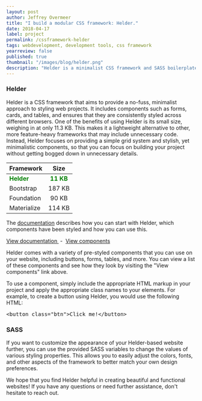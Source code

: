```yaml
---
layout: post
author: Jeffrey Overmeer
title: "I build a modular CSS framework: Helder."
date: 2018-04-17
label: project 
permalink: /cssframework-helder
tags: webdevelopment, development tools, css framework
yearreview: false
published: true
thumbnail: "/images/blog/helder.png"
description: "Helder is a minimalist CSS framework and SASS boilerplate that offers consistently styled components such as forms, cards, and tables across browsers. It aims to make styling and layout work easier for developers."
---
```


### Helder
Helder is a CSS framework that aims to provide a no-fuss, minimalist approach to styling web projects. It includes components such as forms, cards, and tables, and ensures that they are consistently styled across different browsers. One of the benefits of using Helder is its small size, weighing in at only 11.3 KB. This makes it a lightweight alternative to other, more feature-heavy frameworks that may include unnecessary code. Instead, Helder focuses on providing a simple grid system and stylish, yet minimalistic components, so that you can focus on building your project without getting bogged down in unnecessary details.

| Framework        | Size           | 
| ------------- |:-------------:| 
| <span style="color:green">**Helder**</span>| <span style="color:green">**11 KB**</span> | 
| Bootstrap| 187 KB     | 
| Foundation| 90 KB      | 
| Materialize| 114 KB      | 


The [documentation](https://www.jeffreyovermeer.com/helder-css-framework/) describes how you can start with Helder, which components have been styled and how you can use this.

<a class="" target="_BLANK" href="https://www.jeffreyovermeer.com/helder-css-framework/">View documentation
</a> &nbsp;-&nbsp; <a class="" target="_BLANK" href="https://www.jeffreyovermeer.com/helder-css-framework/testing-elements.html">View components</a>                                

Helder comes with a variety of pre-styled components that you can use on your website, including buttons, forms, tables, and more. You can view a list of these components and see how they look by visiting the "View components" link above.

To use a component, simply include the appropriate HTML markup in your project and apply the appropriate class names to your elements. For example, to create a button using Helder, you would use the following HTML:

<pre>&lt;button class="btn"&gt;Click me!&lt;/button&gt;</pre>
<!--
<img src="/images/blog/sass.svg" alt="SASS" width="250">-->
### SASS
If you want to customize the appearance of your Helder-based website further, you can use the provided SASS variables to change the values of various styling properties. This allows you to easily adjust the colors, fonts, and other aspects of the framework to better match your own design preferences.

We hope that you find Helder helpful in creating beautiful and functional websites! If you have any questions or need further assistance, don't hesitate to reach out.


